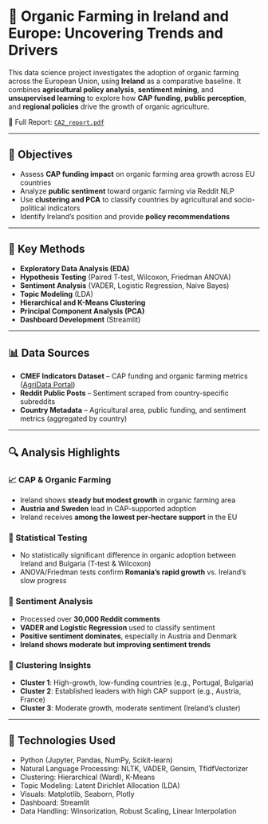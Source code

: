# 🌱 Organic Farming in Ireland and Europe: Uncovering Trends and Drivers

This data science project investigates the adoption of organic farming across the European Union, using **Ireland** as a comparative baseline. It combines **agricultural policy analysis**, **sentiment mining**, and **unsupervised learning** to explore how **CAP funding**, **public perception**, and **regional policies** drive the growth of organic agriculture.

📄 Full Report: [`CA2_report.pdf`](./CA2_report.pdf)

---

## 🎯 Objectives

- Assess **CAP funding impact** on organic farming area growth across EU countries
- Analyze **public sentiment** toward organic farming via Reddit NLP
- Use **clustering and PCA** to classify countries by agricultural and socio-political indicators
- Identify Ireland’s position and provide **policy recommendations**

---

## 🧠 Key Methods

- **Exploratory Data Analysis (EDA)**
- **Hypothesis Testing** (Paired T-test, Wilcoxon, Friedman ANOVA)
- **Sentiment Analysis** (VADER, Logistic Regression, Naive Bayes)
- **Topic Modeling** (LDA)
- **Hierarchical and K-Means Clustering**
- **Principal Component Analysis (PCA)**
- **Dashboard Development** (Streamlit)

---

## 📊 Data Sources

- **CMEF Indicators Dataset** – CAP funding and organic farming metrics ([AgriData Portal](https://agridata.ec.europa.eu))
- **Reddit Public Posts** – Sentiment scraped from country-specific subreddits
- **Country Metadata** – Agricultural area, public funding, and sentiment metrics (aggregated by country)

---

## 🔍 Analysis Highlights

### 📈 CAP & Organic Farming

- Ireland shows **steady but modest growth** in organic farming area
- **Austria and Sweden** lead in CAP-supported adoption
- Ireland receives **among the lowest per-hectare support** in the EU

### 🧪 Statistical Testing

- No statistically significant difference in organic adoption between Ireland and Bulgaria (T-test & Wilcoxon)
- ANOVA/Friedman tests confirm **Romania’s rapid growth** vs. Ireland’s slow progress

### 💬 Sentiment Analysis

- Processed over **30,000 Reddit comments**
- **VADER and Logistic Regression** used to classify sentiment
- **Positive sentiment dominates**, especially in Austria and Denmark
- **Ireland shows moderate but improving sentiment trends**

### 🔁 Clustering Insights

- **Cluster 1**: High-growth, low-funding countries (e.g., Portugal, Bulgaria)
- **Cluster 2**: Established leaders with high CAP support (e.g., Austria, France)
- **Cluster 3**: Moderate growth, moderate sentiment (Ireland’s cluster)

---

## 🧱 Technologies Used

- Python (Jupyter, Pandas, NumPy, Scikit-learn)
- Natural Language Processing: NLTK, VADER, Gensim, TfidfVectorizer
- Clustering: Hierarchical (Ward), K-Means
- Topic Modeling: Latent Dirichlet Allocation (LDA)
- Visuals: Matplotlib, Seaborn, Plotly
- Dashboard: Streamlit
- Data Handling: Winsorization, Robust Scaling, Linear Interpolation
